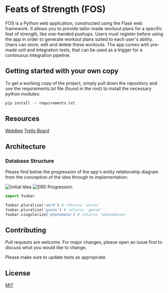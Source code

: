 # Feats of Strength (FOS)

FOS is a Python web application, constructed using the Flask web framework. It allows you to provide tailor-made workout plans for a specific feat of strength, like one-handed pushups. Users must register before using the app in order to generate workout plans suited to each user's ability. Users can store, edit and delete these workouts. The app comes with pre-made unit and integration tests, that can be used as a trigger for a continuous integration pipeline.

## Getting started with your own copy
To get a working copy of the project, simply pull down the repository and use the requirements.txt file (found in the root) to install the necessary python modules:

```bash
pip install -r requirements.txt
```

## Resources
[WebApp](http://http://35.242.145.187:5000/)
[Trello Board](https://trello.com/b/RqNvjEBM/feats-of-strength)

## Architecture
### Database Structure
Please find below the progression of the app's entity relationship diagram from the conception of the idea through to implementation:


![Initial Idea](https://i.imgur.com/4WzIJQX.png)
![ERD Progression](https://i.imgur.com/YJrtRkl.png)


```python
import foobar

foobar.pluralize('word') # returns 'words'
foobar.pluralize('goose') # returns 'geese'
foobar.singularize('phenomena') # returns 'phenomenon'
```

## Contributing
Pull requests are welcome. For major changes, please open an issue first to discuss what you would like to change.

Please make sure to update tests as appropriate.

## License
[MIT](https://choosealicense.com/licenses/mit/)
